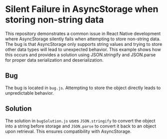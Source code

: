 # Silent Failure in AsyncStorage when storing non-string data

This repository demonstrates a common issue in React Native development where AsyncStorage silently fails when attempting to store non-string data.  The bug is that AsyncStorage only supports string values and trying to store other data types will lead to unexpected behavior. This example shows how this occurs and provides a solution using JSON.stringify and JSON.parse for proper data serialization and deserialization.

## Bug
The bug is located in `bug.js`. Attempting to store the object directly leads to unpredictable behavior. 

## Solution
The solution in `bugSolution.js` uses `JSON.stringify` to convert the object into a string before storage and `JSON.parse` to convert it back to an object upon retrieval. This ensures compatibility with AsyncStorage.
